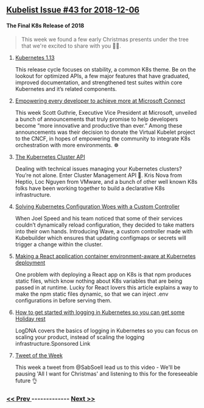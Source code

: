 ## [Kubelist Issue #43 for 2018-12-06](https://kubelist.com/issue/43)

#### The Final K8s Release of 2018

> This week we found a few early Christmas presents under the tree that we&#39;re excited to share with you 🎄🎁.

1. [Kubernetes 1.13](https://kubernetes.io/blog/2018/12/03/kubernetes-1-13-release-announcement/)

    This release cycle focuses on stability, a common K8s theme. Be on the lookout for optimized APIs, a few major features that have graduated, improved documentation, and strengthened test suites within core Kubernetes and it’s related components.
1. [Empowering every developer to achieve more at Microsoft Connect](https://blogs.microsoft.com/blog/2018/12/04/empowering-every-developer-to-achieve-more-at-microsoft-connect-2018/)

    This week Scott Guthrie, Executive Vice President at Microsoft, unveiled a bunch of announcements that truly promise to help developers become “more innovative and productive than ever.” Among these announcements was their decision to donate the Virtual Kubelet project to the CNCF, in hopes of empowering the community to integrate K8s orchestration with more environments. ☸️
1. [The Kubernetes Cluster API](https://blog.heptio.com/the-kubernetes-cluster-api-de5a1ff870a5)

    Dealing with technical issues managing your Kubernetes clusters? You’re not alone. Enter Cluster Management API 🙌. Kris Nova from Heptio, Loc Nguyen from VMware, and a bunch of other well known K8s folks have been working together to build a declarative K8s infrastructure.  
1. [Solving Kubernetes Configuration Woes with a Custom Controller](https://thenewstack.io/solving-kubernetes-configuration-woes-with-a-custom-controller/)

    When Joel Speed and his team noticed that some of their services couldn’t dynamically reload configuration, they decided to take matters into their own hands. Introducing Wave, a custom controller made with Kubebuilder which ensures that updating configmaps or secrets will trigger a change within the cluster. 
1. [Making a React application container environment-aware at Kubernetes deployment](https://blog.codecentric.de/en/2018/12/react-application-container-environment-aware-kubernetes-deployment/?utm_content=80875046&utm_medium=social&utm_source=facebook&hss_channel=fbp-153231574770983)

    One problem with deploying a React app on K8s is that npm produces static files, which know nothing about K8s variables that are being passed in at runtime. Lucky for React lovers this article explains a way to make the npm static files dynamic, so that we can inject .env configurations in before serving them.
1. [How to get started with logging in Kubernetes so you can get some Holiday rest](https://blog.manifold.co/how-to-get-started-with-logging-in-kubernetes-so-you-can-get-some-holiday-rest-58c013014a0e)

    LogDNA covers the basics of logging in Kubernetes so you can focus on scaling your product, instead of scaling the logging infrastructure.Sponsored Link
1. [Tweet of the Week](https://www.youtube.com/watch?v=0w6kXdHXxAA&list=RDb0tsZB_LEQk&index=3)

    This week a tweet from @SabSoell lead us to this video - 
We'll be pausing 'All I want for Christmas' and listening to this for the foreseeable future 👌

### [ << Prev ](kubelist-42.md) ------------- [ Next >> ](kubelist-44.md)